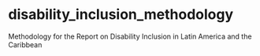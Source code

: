 # disability_inclusion_methodology
Methodology for the Report on Disability Inclusion in Latin America and the Caribbean
